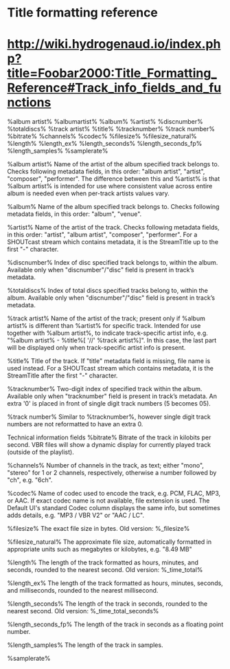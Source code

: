 # Title formatting reference
# http://wiki.hydrogenaud.io/index.php?title=Foobar2000:Title_Formatting_Reference#Track_info_fields_and_functions

%album artist%
%albumartist%
%album%
%artist%
%discnumber%
%totaldiscs%
%track artist%
%title%
%tracknumber%
%track number%
%bitrate%
%channels%
%codec%
%filesize%
%filesize_natural%
%length%
%length_ex%
%length_seconds%
%length_seconds_fp%
%length_samples%
%samplerate%


















%album artist%
Name of the artist of the album specified track belongs to. Checks following metadata fields, in this order: "album artist", "artist", "composer", "performer". The difference between this and %artist% is that %album artist% is intended for use where consistent value across entire album is needed even when per-track artists values vary.

%album%
Name of the album specified track belongs to. Checks following metadata fields, in this order: "album", "venue".

%artist%
Name of the artist of the track. Checks following metadata fields, in this order: "artist", "album artist", "composer", "performer". For a SHOUTcast stream which contains metadata, it is the StreamTitle up to the first "-" character.

%discnumber%
Index of disc specified track belongs to, within the album. Available only when "discnumber"/"disc" field is present in track’s metadata.

%totaldiscs%
Index of total discs specified tracks belong to, within the album. Available only when "discnumber"/"disc" field is present in track’s metadata.

%track artist%
Name of the artist of the track; present only if %album artist% is different than %artist% for specific track. Intended for use together with %album artist%, to indicate track-specific artist info, e.g. "%album artist% - %title%[ '//' %track artist%]". In this case, the last part will be displayed only when track-specific artist info is present.

%title%
Title of the track. If "title" metadata field is missing, file name is used instead. For a SHOUTcast stream which contains metadata, it is the StreamTitle after the first "-" character.

%tracknumber%
Two-digit index of specified track within the album. Available only when "tracknumber" field is present in track’s metadata. An extra '0' is placed in front of single digit track numbers (5 becomes 05).

%track number%
Similar to %tracknumber%, however single digit track numbers are not reformatted to have an extra 0.

Technical information fields
%bitrate%
Bitrate of the track in kilobits per second. VBR files will show a dynamic display for currently played track (outside of the playlist).

%channels%
Number of channels in the track, as text; either "mono", "stereo" for 1 or 2 channels, respectively, otherwise a number followed by "ch", e.g. "6ch".

%codec%
Name of codec used to encode the track, e.g. PCM, FLAC, MP3, or AAC. If exact codec name is not available, file extension is used. The Default UI's standard Codec column displays the same info, but sometimes adds details, e.g. "MP3 / VBR V2" or "AAC / LC".

%filesize%
The exact file size in bytes. Old version: %_filesize%

%filesize_natural%
The approximate file size, automatically formatted in appropriate units such as megabytes or kilobytes, e.g. "8.49 MB"

%length%
The length of the track formatted as hours, minutes, and seconds, rounded to the nearest second. Old version: %_time_total%

%length_ex%
The length of the track formatted as hours, minutes, seconds, and milliseconds, rounded to the nearest millisecond.

%length_seconds%
The length of the track in seconds, rounded to the nearest second. Old version: %_time_total_seconds%

%length_seconds_fp%
The length of the track in seconds as a floating point number.

%length_samples%
The length of the track in samples.

%samplerate%
